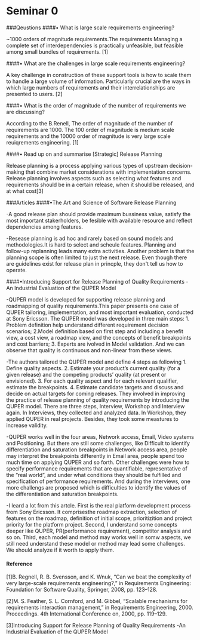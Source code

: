 # Seminar 0
###Qeustions
####• What is large scale requirements engineering?

~1000  orders of magnitude requirements.The requirements Managing a complete set of interdependencies is practically unfeasible, but feasible among small bundles of requirements. [1] 

####• What are the challenges in large scale requirements engineering?

A key challenge in construction of these support tools is how to scale them to handle a large volume of information. Particularly crucial are the ways in which large numbers of requirements and their interrelationships are presented to users. [2]

####• What is the order of magnitude of the number of requirements we are discussing?

According to the B.Renell, The order of magnitude of the number of requirements are 1000. The 100 order of magnitude is medium scale requirements and the 10000 order of magnitude is very large scale reuiqrements engineering. [1]

####• Read up on and summarise [Strategic] Release Planning

Release planning is a process applying various types of upstream decision-making that combine market considerations with implementation concerns. Release planning involves aspects such as selecting what features and requirements should be in a certain
release, when it should be released, and at what cost[3]

###Articles
####•The Art and Science of Software Release Planning

-A good release plan should provide maximum bussiness value, satisfy the most important stakerholders, be fesible with available resource and reflect dependencies among features.

-Resease planning is ad hoc and rarely based on sound models and methodologies.It is hard to select and scheule features. Planning and follow-up replanning leads many extra activities. Another problem is that the planning scope is often limited to just the next release. Even though there are guidelines exist for release plan in princple, they don't tell us how to operate.

####•Introducing Support for Release Planning of Quality Requirements -An Industrial Evaluation of the QUPER Model

-QUPER model is developed for supporting release planning and roadmapping of quality requirements.This paper presents one case of QUPER tailoring, implementation, and most important evaluation, conducted at Sony Ericsson. The QUPER model was developed in three main steps: 1. Problem definition help understand different requirement decision scenarios; 2.Model definition based on first step and including a benefit view, a cost view, a roadmap view, and the concepts of benefit breakpoints and cost barriers; 3. Experts are ivolved in Model validation. And we can observe that quality is continuous and non-linear from these views.

-The authors tailored the QUPER model and define 4 steps as following 1. Define quality aspects. 2. Estimate your product’s current quality (for a given release) and the competing products’ quality (at present or envisioned). 3. For each quality aspect and for each relevant qualifier, estimate the breakpoints. 4. Estimate candidate targets and discuss and decide on actual targets for coming releases. They involved in improving the practice of release planning of quality requirements by introducing the QUPER model. There are three steps, Interview, Workshop and Interview again. In Interviews, they collected and analyzed data. In Workshop, they applied QUPER in real projects. Besides, they took some meastures to increase validity. 

-QUPER works well in the four areas, Network access, Email, Video systems and Positioning. But there are still some challenges, like Difficult to identify differentiation and saturation breakpoints in Network access area, people may interpret the breakpoints differently in Email area, people spend too much time on applying QUPER and so forth. Other challenges were how to specify
performance requirements that are quantifiable, representative of the “real world”, and under what conditions they should be fulfilled and specification of performance requirements. And during the interviews, one more challengs are proposed which is difficulties to identify the values of the differentiation and saturation breakpoints.

-I leard a lot from this artcle. First is the real platform development process from Sony Ericsson. It comprisesthe roadmap extraction, selection of features on the roadmap, definition of initial scope, prioritizition and project priority for the platform project. Second, I understand some concepts deeper like QUPER, PR(performance requirement), competitor analysis and so on. Third, each model and method may works well in somw aspects, we still need understand these model or method may lead some challenges. We should analyze if it worth to apply them. 


#### Reference  

[1]B. Regnell, R. B. Svensson, and K. Wnuk, “Can we beat the complexity of very large-scale requirements engineering?,” in Requirements Engineering: Foundation for Software Quality, Springer, 2008, pp. 123–128.

[2]M. S. Feather, S. L. Cornford, and M. Gibbel, “Scalable mechanisms for requirements interaction management,” in Requirements Engineering, 2000. Proceedings. 4th International Conference on, 2000, pp. 119–129.

[3]Introducing Support for Release Planning of Quality Requirements -An Industrial Evaluation of the QUPER Model
